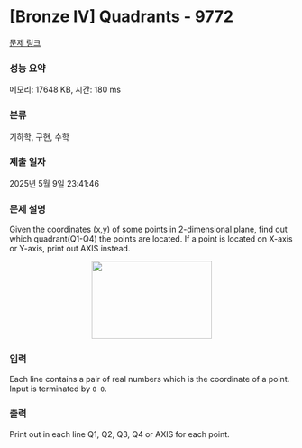 # [Bronze IV] Quadrants - 9772 

[문제 링크](https://www.acmicpc.net/problem/9772) 

### 성능 요약

메모리: 17648 KB, 시간: 180 ms

### 분류

기하학, 구현, 수학

### 제출 일자

2025년 5월 9일 23:41:46

### 문제 설명

<p>Given the coordinates (x,y) of some points in 2-dimensional plane, find out which quadrant(Q1-Q4) the points are located. If a point is located on X-axis or Y-axis, print out AXIS instead.</p>

<p style="text-align: center;"><img alt="" src="https://upload.acmicpc.net/09499d93-7ae3-4a8d-819b-90def3045626/-/preview/" style="width: 213px; height: 138px;"></p>

### 입력 

 <p>Each line contains a pair of real numbers which is the coordinate of a point. Input is terminated by <code>0 0</code>.</p>

### 출력 

 <p>Print out in each line Q1, Q2, Q3, Q4 or AXIS for each point.</p>


